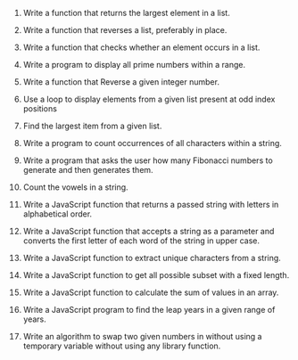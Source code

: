 
1. Write a function that returns the largest element in a list.
2. Write a function that reverses a list, preferably in place.
3. Write a function that checks whether an element occurs in a list.
5. Write a program to display all prime numbers within a range.
6. Write a function that Reverse a given integer number.


7.  Use a loop to display elements from a given list present at odd index positions
8.  Find the largest item from a given list.
9.  Write a program to count occurrences of all characters within a string.
10. Write a program that asks the user how many Fibonacci numbers to generate and then generates them.
11. Count the vowels in a string.
12. Write a JavaScript function that returns a passed string with letters in alphabetical order.


13. Write a JavaScript function that accepts a string as a parameter and converts the first letter of each word of the string in upper case.
14. Write a JavaScript function to extract unique characters from a string.
15. Write a JavaScript function to get all possible subset with a fixed length.
16. Write a JavaScript function to calculate the sum of values in an array.
17. Write a JavaScript program to find the leap years in a given range of years.
18. Write an algorithm to swap two given numbers in without using a temporary variable without using any library function.








